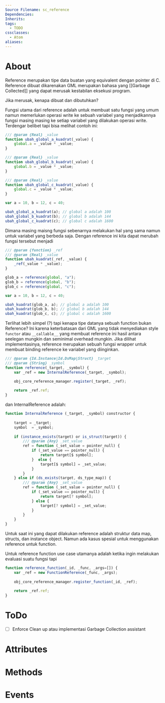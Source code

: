 ```yaml
---
Source Filename: sc_reference
Dependencies: 
Inherits: 
tags:
  - TODO
cssclasses:
  - Atom
aliases:
---
```

# About
Reference merupakan tipe data buatan yang equivalent dengan pointer di C. Reference dibuat dikarenakan GML merupakan bahasa yang [[Garbage Collected]] yang dapat merusak kestabilan eksekusi program. 

Jika merusak, kenapa dibuat dan dibutuhkan? 

Fungsi utama dari reference adalah untuk membuat satu fungsi yang umum namun memerlukan operasi write ke sebuah variabel yang menjadikannya fungsi masing masing ke setiap variabel yang dilakukan operasi write. Terdengar belibet tapi bisa melihat contoh ini:

```js
/// @param {Real} _value
function ubah_global_a_kuadrat(_value) {
	global.a = _value * _value;
}

/// @param {Real} _value
function ubah_global_b_kuadrat(_value) {
	global.b = _value * _value;
}

/// @param {Real} _value
function ubah_global_c_kuadrat(_value) {
	global.c = _value * _value;
}

var a = 10, b = 12, c = 40;

ubah_global_a_kuadrat(a); // global a adalah 100
ubah_global_b_kuadrat(b); // global b adalah 144
ubah_global_c_kuadrat(c); // global c adalah 1600
```

Dimana masing maisng fungsi sebenarnya melakukan hal yang sama namun untuk variabel yang berbeda saja. Dengan reference ini kita dapat merubah fungsi tersebut menjadi

```js
/// @param {function} _ref
/// @param {Real} _value
function ubah_kuadrat(_ref, _value) {
	_ref(_value * _value);
}

glob_a = reference(global, "a");
glob_b = reference(global, "b");
glob_c = reference(global, "c");

var a = 10, b = 12, c = 40;

ubah_kuadrat(glob_a, a); // global a adalah 100
ubah_kuadrat(glob_b, b); // global b adalah 144
ubah_kuadrat(glob_c, c); // global c adalah 1600

```

Terlihat lebih simpel (?) tapi kenapa tipe datanya sebuah function bukan Reference? Ini karena keterbatasan dari GML yang tidak menyediakan style `functor` atau `__callable__` yang membuat reference ini hasil antara seelegan mungkin dan seminimal overhead mungkin. Jika dilihat implementasinya, reference merupakan sebuah fungsi wrapper untuk membuat binding reference ke variabel yang diinginkan.

```js
/// @param {Id.Instance|Id.DsMap|Struct} _target
/// @param {String} _symbol
function reference(_target, _symbol) {
	var _ref = new InternalReference(_target, _symbol);

	obj_core_reference_manager.register(_target, _ref);
	
    return _ref.ref;
}
```

dan InternalReference adalah:
```js
function InternalReference (_target, _symbol) constructor {
	
	target = _target;
	symbol  = _symbol;
			
	if (instance_exists(target) or is_struct(target)) {
		/// @param {Any} _set_value
		ref = function (_set_value = pointer_null) {
			if (_set_value == pointer_null) {
				return target[$ symbol];
			}  else {
				target[$ symbol] = _set_value;
			}
		}
	} else if (ds_exists(target, ds_type_map)) {
		/// @param {Any} _set_value
		ref = function (_set_value = pointer_null) {
			if (_set_value == pointer_null) {
				return target[? symbol];
			} else {
				target[? symbol] = _set_value;
			}
		}
	}
}
```

Untuk saat ini yang dapat dilakukan reference adalah struktur data map, structs, dan instance object. Namun ada kasus spesial untuk menggunakan reference untuk function. 

Untuk reference function use case utamanya adalah ketika ingin melakukan evaluasi suatu fungsi tapi 

```js
function reference_function(_id, _func, _args=[]) {
	var _ref = new FunctionReference(_func, _args);
	
	obj_core_reference_manager.register_function(_id, _ref);
	
	return _ref.ref;
}
```

# ToDo
- [ ] Enforce Clean up atau implementasi Garbage Collection assistant 
# Attributes

# Methods

# Events